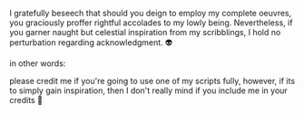 I gratefully beseech that should you deign to employ my complete oeuvres,
you graciously proffer rightful accolades to my lowly being.
Nevertheless, if you garner naught but celestial inspiration from my scribblings,
I hold no perturbation regarding acknowledgment. 👽


in other words:


please credit me if you're going to use one of my scripts fully,
however, if its to simply gain inspiration, then I don't really mind
if you include me in your credits 👨
